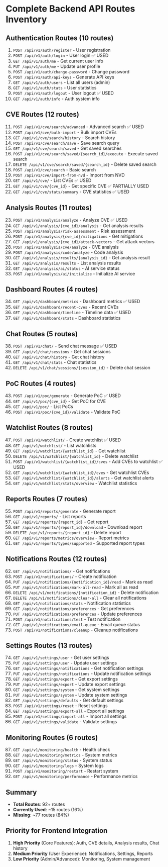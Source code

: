 # Complete Backend API Routes Inventory

## Authentication Routes (10 routes)
1. `POST /api/v1/auth/register` - User registration
2. `POST /api/v1/auth/login` - User login ✅ USED
3. `GET /api/v1/auth/me` - Get current user info
4. `PUT /api/v1/auth/me` - Update user profile
5. `POST /api/v1/auth/change-password` - Change password
6. `POST /api/v1/auth/api-keys` - Generate API keys
7. `GET /api/v1/auth/users` - List all users (admin)
8. `GET /api/v1/auth/stats` - User statistics
9. `POST /api/v1/auth/logout` - User logout ✅ USED
10. `GET /api/v1/auth/info` - Auth system info

## CVE Routes (12 routes)
11. `POST /api/v1/cve/search/advanced` - Advanced search ✅ USED
12. `POST /api/v1/cve/bulk-import` - Bulk import CVEs
13. `GET /api/v1/cve/search/history` - Search history
14. `POST /api/v1/cve/search/save` - Save search query
15. `GET /api/v1/cve/search/saved` - Get saved searches
16. `POST /api/v1/cve/search/saved/{search_id}/execute` - Execute saved search
17. `DELETE /api/v1/cve/search/saved/{search_id}` - Delete saved search
18. `POST /api/v1/cve/search` - Basic search
19. `POST /api/v1/cve/import-from-nvd` - Import from NVD
20. `GET /api/v1/cve/` - List CVEs ✅ USED
21. `GET /api/v1/cve/{cve_id}` - Get specific CVE ✅ PARTIALLY USED
22. `GET /api/v1/cve/stats/summary` - CVE statistics ✅ USED

## Analysis Routes (11 routes)
23. `POST /api/v1/analysis/analyze` - Analyze CVE ✅ USED
24. `GET /api/v1/analysis/{cve_id}/analysis` - Get analysis results
25. `POST /api/v1/analysis/risk-assessment` - Risk assessment
26. `POST /api/v1/analysis/{cve_id}/mitigations` - Get mitigations
27. `GET /api/v1/analysis/{cve_id}/attack-vectors` - Get attack vectors
28. `POST /api/v1/analysis/cve/analyze` - CVE analysis
29. `POST /api/v1/analysis/code/analyze` - Code analysis
30. `GET /api/v1/analysis/results/{analysis_id}` - Get analysis result
31. `GET /api/v1/analysis/results` - List analysis results
32. `GET /api/v1/analysis/ai/status` - AI service status
33. `POST /api/v1/analysis/ai/initialize` - Initialize AI service

## Dashboard Routes (4 routes)
34. `GET /api/v1/dashboard/metrics` - Dashboard metrics ✅ USED
35. `GET /api/v1/dashboard/recent-cves` - Recent CVEs
36. `GET /api/v1/dashboard/timeline` - Timeline data ✅ USED
37. `GET /api/v1/dashboard/stats` - Dashboard statistics

## Chat Routes (5 routes)
38. `POST /api/v1/chat/` - Send chat message ✅ USED
39. `GET /api/v1/chat/sessions` - Get chat sessions
40. `GET /api/v1/chat/history` - Get chat history
41. `GET /api/v1/chat/stats` - Chat statistics
42. `DELETE /api/v1/chat/sessions/{session_id}` - Delete chat session

## PoC Routes (4 routes)
43. `POST /api/v1/poc/generate` - Generate PoC ✅ USED
44. `GET /api/v1/poc/{cve_id}` - Get PoC for CVE
45. `GET /api/v1/poc/` - List PoCs
46. `POST /api/v1/poc/{cve_id}/validate` - Validate PoC

## Watchlist Routes (8 routes)
47. `POST /api/v1/watchlist/` - Create watchlist ✅ USED
48. `GET /api/v1/watchlist/` - List watchlists
49. `GET /api/v1/watchlist/{watchlist_id}` - Get watchlist
50. `DELETE /api/v1/watchlist/{watchlist_id}` - Delete watchlist
51. `POST /api/v1/watchlist/{watchlist_id}/cves` - Add CVEs to watchlist ✅ USED
52. `GET /api/v1/watchlist/{watchlist_id}/cves` - Get watchlist CVEs
53. `GET /api/v1/watchlist/{watchlist_id}/alerts` - Get watchlist alerts
54. `GET /api/v1/watchlist/stats/overview` - Watchlist statistics

## Reports Routes (7 routes)
55. `POST /api/v1/reports/generate` - Generate report
56. `GET /api/v1/reports/` - List reports
57. `GET /api/v1/reports/{report_id}` - Get report
58. `GET /api/v1/reports/{report_id}/download` - Download report
59. `DELETE /api/v1/reports/{report_id}` - Delete report
60. `GET /api/v1/reports/metrics/overview` - Report metrics
61. `GET /api/v1/reports/types/supported` - Supported report types

## Notifications Routes (12 routes)
62. `GET /api/v1/notifications/` - Get notifications
63. `POST /api/v1/notifications/` - Create notification
64. `PUT /api/v1/notifications/{notification_id}/read` - Mark as read
65. `PUT /api/v1/notifications/mark-all-read` - Mark all as read
66. `DELETE /api/v1/notifications/{notification_id}` - Delete notification
67. `DELETE /api/v1/notifications/clear-all` - Clear all notifications
68. `GET /api/v1/notifications/stats` - Notification statistics
69. `GET /api/v1/notifications/preferences` - Get preferences
70. `PUT /api/v1/notifications/preferences` - Update preferences
71. `POST /api/v1/notifications/test` - Test notification
72. `GET /api/v1/notifications/email-queue` - Email queue status
73. `POST /api/v1/notifications/cleanup` - Cleanup notifications

## Settings Routes (13 routes)
74. `GET /api/v1/settings/user` - Get user settings
75. `PUT /api/v1/settings/user` - Update user settings
76. `GET /api/v1/settings/notifications` - Get notification settings
77. `PUT /api/v1/settings/notifications` - Update notification settings
78. `GET /api/v1/settings/export` - Get export settings
79. `PUT /api/v1/settings/export` - Update export settings
80. `GET /api/v1/settings/system` - Get system settings
81. `PUT /api/v1/settings/system` - Update system settings
82. `GET /api/v1/settings/defaults` - Get default settings
83. `POST /api/v1/settings/reset` - Reset settings
84. `GET /api/v1/settings/export-all` - Export all settings
85. `POST /api/v1/settings/import-all` - Import all settings
86. `GET /api/v1/settings/validate` - Validate settings

## Monitoring Routes (6 routes)
87. `GET /api/v1/monitoring/health` - Health check
88. `GET /api/v1/monitoring/metrics` - System metrics
89. `GET /api/v1/monitoring/status` - System status
90. `GET /api/v1/monitoring/logs` - System logs
91. `POST /api/v1/monitoring/restart` - Restart system
92. `GET /api/v1/monitoring/performance` - Performance metrics

## Summary
- **Total Routes**: 92+ routes
- **Currently Used**: ~15 routes (16%)
- **Missing**: ~77 routes (84%)

## Priority for Frontend Integration
1. **High Priority** (Core Features): Auth, CVE details, Analysis results, Chat history
2. **Medium Priority** (User Experience): Notifications, Settings, Reports
3. **Low Priority** (Admin/Advanced): Monitoring, System management 